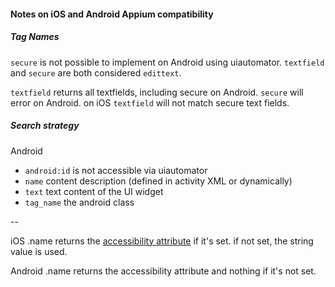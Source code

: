 #### Notes on iOS and Android Appium compatibility

##### Tag Names

`secure` is not possible to implement on Android using uiautomator. `textfield` and `secure` are both considered `edittext`.

`textfield` returns all textfields, including secure on Android. `secure` will error on Android.
on iOS `textfield` will not match secure text fields.

##### Search strategy

Android

- `android:id` is not accessible via uiautomator
- `name` content description (defined in activity XML or dynamically)
- `text` text content of the UI widget
- `tag_name` the android class
 
--

iOS .name returns the [accessibility attribute](http://developer.apple.com/library/ios/#documentation/ToolsLanguages/Reference/UIAElementClassReference/UIAElement/UIAElement.html#//apple_ref/javascript/instm/UIAElement/name) if it's set. if not set, the string value is used.

Android .name returns the accessibility attribute and nothing if it's not set.
